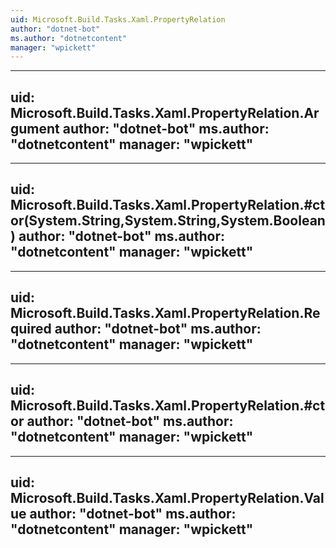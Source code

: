```yaml
---
uid: Microsoft.Build.Tasks.Xaml.PropertyRelation
author: "dotnet-bot"
ms.author: "dotnetcontent"
manager: "wpickett"
---
```


---
uid: Microsoft.Build.Tasks.Xaml.PropertyRelation.Argument
author: "dotnet-bot"
ms.author: "dotnetcontent"
manager: "wpickett"
---

---
uid: Microsoft.Build.Tasks.Xaml.PropertyRelation.#ctor(System.String,System.String,System.Boolean)
author: "dotnet-bot"
ms.author: "dotnetcontent"
manager: "wpickett"
---

---
uid: Microsoft.Build.Tasks.Xaml.PropertyRelation.Required
author: "dotnet-bot"
ms.author: "dotnetcontent"
manager: "wpickett"
---

---
uid: Microsoft.Build.Tasks.Xaml.PropertyRelation.#ctor
author: "dotnet-bot"
ms.author: "dotnetcontent"
manager: "wpickett"
---

---
uid: Microsoft.Build.Tasks.Xaml.PropertyRelation.Value
author: "dotnet-bot"
ms.author: "dotnetcontent"
manager: "wpickett"
---

